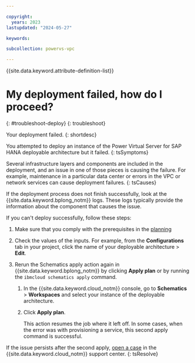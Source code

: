 ```yaml
---

copyright:
  years: 2023
lastupdated: "2024-05-27"

keywords:

subcollection: powervs-vpc

---
```


{{site.data.keyword.attribute-definition-list}}

# My deployment failed, how do I proceed?
{: #troubleshoot-deploy}
{: troubleshoot}

Your deployment failed.
{: shortdesc}

You attempted to deploy an instance of the Power Virtual Server for SAP HANA deployable architecture but it failed.
{: tsSymptoms}

Several infrastructure layers and components are included in the deployment, and an issue in one of those pieces is causing the failure. For example, maintenance in a particular data center or errors in the VPC or network services can cause deployment failures.
{: tsCauses}

If the deployment process does not finish successfully, look at the {{site.data.keyword.bplong_notm}} logs. These logs typically provide the information about the component that causes the issue.

If you can't deploy successfully, follow these steps:

1.  Make sure that you comply with the prerequisites in the [planning](/docs/powervs-vpc?topic=powervs-vpc-plan)
1.  Check the values of the inputs.
    For example, from the **Configurations** tab in your project, click the name of your deployable architecture > **Edit**.
1.  Rerun the Schematics apply action again in {{site.data.keyword.bplong_notm}} by clicking **Apply plan** or by running the `ibmcloud schematics apply` command.

    1.  In the {{site.data.keyword.cloud_notm}} console, go to **Schematics** > **Workspaces** and select your instance of the deployable architecture.
    1.  Click **Apply plan**.

        This action resumes the job where it left off. In some cases, when the error was with provisioning a service, this second apply command is successful.

If the issue persists after the second apply, [open a case](/docs/powervs-vpc?topic=powervs-vpc-help-support#support-case-details) in the {{site.data.keyword.cloud_notm}} support center.
{: tsResolve}
